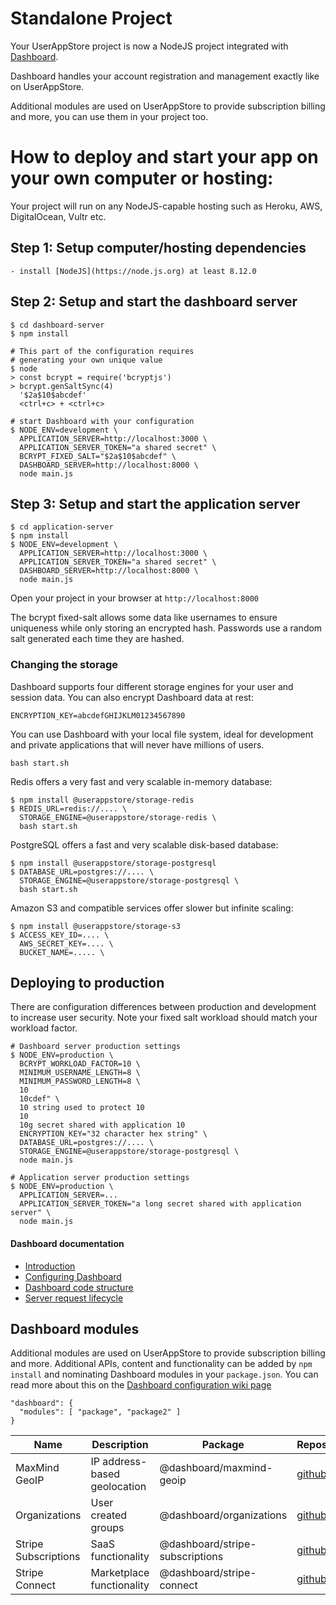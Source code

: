 # Standalone Project
Your UserAppStore project is now a NodeJS project integrated with [Dashboard](https://github.com/userappstore/dashboard).  

Dashboard handles your account registration and management exactly like on UserAppStore.  

Additional modules are used on UserAppStore to provide subscription billing and more, you can use them in your project too.

# How to deploy and start your app on your own computer or hosting:
Your project will run on any NodeJS-capable hosting such as Heroku, AWS, DigitalOcean, Vultr etc.

## Step 1: Setup computer/hosting dependencies
    - install [NodeJS](https://node.js.org) at least 8.12.0

## Step 2: Setup and start the dashboard server
    $ cd dashboard-server
    $ npm install
    
    # This part of the configuration requires
    # generating your own unique value
    $ node
    > const bcrypt = require('bcryptjs')
    > bcrypt.genSaltSync(4)
      '$2a$10$abcdef'
      <ctrl+c> + <ctrl+c>

    # start Dashboard with your configuration
    $ NODE_ENV=development \
      APPLICATION_SERVER=http://localhost:3000 \
      APPLICATION_SERVER_TOKEN="a shared secret" \
      BCRYPT_FIXED_SALT="$2a$10$abcdef" \
      DASHBOARD_SERVER=http://localhost:8000 \
      node main.js

## Step 3: Setup and start the application server
    $ cd application-server
    $ npm install
    $ NODE_ENV=development \
      APPLICATION_SERVER=http://localhost:3000 \
      APPLICATION_SERVER_TOKEN="a shared secret" \
      DASHBOARD_SERVER=http://localhost:8000 \
      node main.js

Open your project in your browser at `http://localhost:8000`

The bcrypt fixed-salt allows some data like usernames to ensure uniqueness while only storing an encrypted hash.  Passwords use a random salt generated each time they are hashed.

### Changing the storage

Dashboard supports four different storage engines for your user and session data.   You can also encrypt Dashboard data at rest:

    ENCRYPTION_KEY=abcdefGHIJKLM01234567890

You can use Dashboard with your local file system, ideal for development and private applications that will never have millions of users.

    bash start.sh

Redis offers a very fast and very scalable in-memory database:

    $ npm install @userappstore/storage-redis
    $ REDIS_URL=redis://.... \
      STORAGE_ENGINE=@userappstore/storage-redis \
      bash start.sh

PostgreSQL offers a fast and very scalable disk-based database:

    $ npm install @userappstore/storage-postgresql
    $ DATABASE_URL=postgres://.... \
      STORAGE_ENGINE=@userappstore/storage-postgresql \
      bash start.sh

Amazon S3 and compatible services offer slower but infinite scaling:

    $ npm install @userappstore/storage-s3
    $ ACCESS_KEY_ID=.... \
      AWS_SECRET_KEY=.... \
      BUCKET_NAME=..... \

## Deploying to production

There are configuration differences between production and development to increase user security.  Note your fixed salt workload should match your workload factor.

    # Dashboard server production settings
    $ NODE_ENV=production \
      BCRYPT_WORKLOAD_FACTOR=10 \
      MINIMUM_USERNAME_LENGTH=8 \
      MINIMUM_PASSWORD_LENGTH=8 \
      10
      10cdef" \
      10 string used to protect 10
      10
      10g secret shared with application 10
      ENCRYPTION_KEY="32 character hex string" \
      DATABASE_URL=postgres://.... \
      STORAGE_ENGINE=@userappstore/storage-postgresql \
      node main.js

    # Application server production settings
    $ NODE_ENV=production \
      APPLICATION_SERVER=...
      APPLICATION_SERVER_TOKEN="a long secret shared with application server" \
      node main.js
    
#### Dashboard documentation
- [Introduction](https://github.com/userappstore/dashboard/wiki)
- [Configuring Dashboard](https://github.com/userappstore/dashboard/wiki/Configuring-Dashboard)
- [Dashboard code structure](https://github.com/userappstore/dashboard/wiki/Dashboard-code-structure)
- [Server request lifecycle](https://github.com/userappstore/dashboard/wiki/Server-Request-Lifecycle)

## Dashboard modules

Additional modules are used on UserAppStore to provide subscription billing and more.  Additional APIs, content and functionality can be added by `npm install` and nominating Dashboard modules in your `package.json`.  You can read more about this on the [Dashboard configuration wiki page](https://github.com/userappstore/dashboard/wiki/Configuring-Dashboard)

    "dashboard": {
      "modules": [ "package", "package2" ]
    }

| Name | Description | Package   | Repository |
|------|-------------|-----------|------------|
| MaxMind GeoIP | IP address-based geolocation | @dashboard/maxmind-geoip | [github](https://github.com/userappstore/maxmind-geoip) |
| Organizations | User created groups | @dashboard/organizations | [github](https://github.com/userappstore/organizations) |
| Stripe Subscriptions | SaaS functionality | @dashboard/stripe-subscriptions | [github](https://github.com/userappstore/stripe-subscriptions) |
| Stripe Connect | Marketplace functionality | @dashboard/stripe-connect | [github](https://github.com/userappstore/stripe-connect)